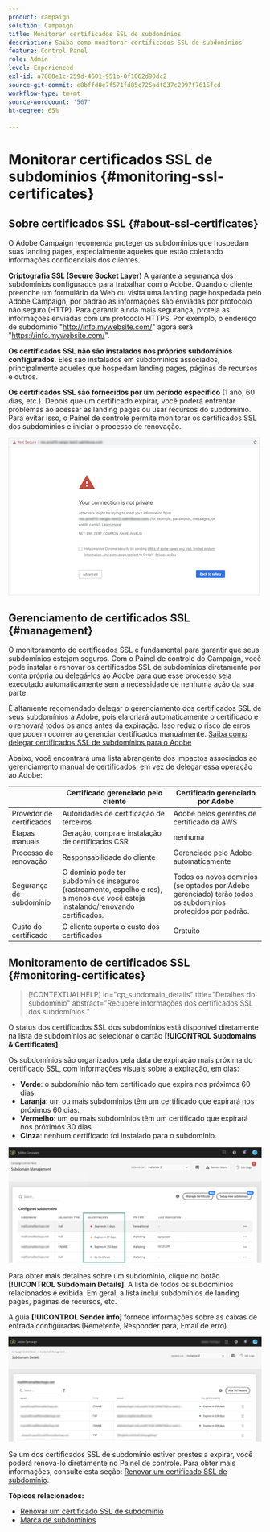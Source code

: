 ```yaml
---
product: campaign
solution: Campaign
title: Monitorar certificados SSL de subdomínios
description: Saiba como monitorar certificados SSL de subdomínios
feature: Control Panel
role: Admin
level: Experienced
exl-id: a7888e1c-259d-4601-951b-0f1062d90dc2
source-git-commit: e8bffd8e7f571fd85c725adf837c2997f7615fcd
workflow-type: tm+mt
source-wordcount: '567'
ht-degree: 65%

---
```


# Monitorar certificados SSL de subdomínios {#monitoring-ssl-certificates}

## Sobre certificados SSL {#about-ssl-certificates}

O Adobe Campaign recomenda proteger os subdomínios que hospedam suas landing pages, especialmente aqueles que estão coletando informações confidenciais dos clientes.

**Criptografia SSL (Secure Socket Layer)** A garante a segurança dos subdomínios configurados para trabalhar com o Adobe. Quando o cliente preenche um formulário da Web ou visita uma landing page hospedada pelo Adobe Campaign, por padrão as informações são enviadas por protocolo não seguro (HTTP). Para garantir ainda mais segurança, proteja as informações enviadas com um protocolo HTTPS. Por exemplo, o endereço de subdomínio &quot;http://info.mywebsite.com/&quot; agora será &quot;https://info.mywebsite.com/&quot;.

**Os certificados SSL não são instalados nos próprios subdomínios configurados**. Eles são instalados em subdomínios associados, principalmente aqueles que hospedam landing pages, páginas de recursos e outros.

**Os certificados SSL são fornecidos por um período específico** (1 ano, 60 dias, etc.). Depois que um certificado expirar, você poderá enfrentar problemas ao acessar as landing pages ou usar recursos do subdomínio. Para evitar isso, o Painel de controle permite monitorar os certificados SSL dos subdomínios e iniciar o processo de renovação.

![](assets/no_certificate.png)

## Gerenciamento de certificados SSL {#management}

O monitoramento de certificados SSL é fundamental para garantir que seus subdomínios estejam seguros. Com o Painel de controle do Campaign, você pode instalar e renovar os certificados SSL de subdomínios diretamente por conta própria ou delegá-los ao Adobe para que esse processo seja executado automaticamente sem a necessidade de nenhuma ação da sua parte.

É altamente recomendado delegar o gerenciamento dos certificados SSL de seus subdomínios à Adobe, pois ela criará automaticamente o certificado e o renovará todos os anos antes da expiração. Isso reduz o risco de erros que podem ocorrer ao gerenciar certificados manualmente. [Saiba como delegar certificados SSL de subdomínios para o Adobe](delegate-ssl.md)

Abaixo, você encontrará uma lista abrangente dos impactos associados ao gerenciamento manual de certificados, em vez de delegar essa operação ao Adobe:

|       | Certificado gerenciado pelo cliente | Certificado gerenciado por Adobe |
|  ---  |  ---  |  ---  |
| Provedor de certificados | Autoridades de certificação de terceiros | Adobe pelos gerentes de certificado da AWS |
| Etapas manuais | Geração, compra e instalação de certificados CSR | nenhuma |
| Processo de renovação | Responsabilidade do cliente | Gerenciado pelo Adobe automaticamente |
| Segurança de subdomínio | O domínio pode ter subdomínios inseguros (rastreamento, espelho e res), a menos que você esteja instalando/renovando certificados. | Todos os novos domínios (se optados por Adobe gerenciado) terão todos os subdomínios protegidos por padrão. |
| Custo do certificado | O cliente suporta o custo dos certificados | Gratuito |

## Monitoramento de certificados SSL {#monitoring-certificates}

>[!CONTEXTUALHELP]
>id="cp_subdomain_details"
>title="Detalhes do subdomínio"
>abstract="Recupere informações dos certificados SSL dos subdomínios."

O status dos certificados SSL dos subdomínios está disponível diretamente na lista de subdomínios ao selecionar o cartão **[!UICONTROL Subdomains & Certificates]**.

Os subdomínios são organizados pela data de expiração mais próxima do certificado SSL, com informações visuais sobre a expiração, em dias:

* **Verde**: o subdomínio não tem certificado que expira nos próximos 60 dias.
* **Laranja**: um ou mais subdomínios têm um certificado que expirará nos próximos 60 dias.
* **Vermelho**: um ou mais subdomínios têm um certificado que expirará nos próximos 30 dias.
* **Cinza**: nenhum certificado foi instalado para o subdomínio.

![](assets/subdomains_list.png)

Para obter mais detalhes sobre um subdomínio, clique no botão **[!UICONTROL Subdomain Details]**.
A lista de todos os subdomínios relacionados é exibida. Em geral, a lista inclui subdomínios de landing pages, páginas de recursos, etc.

A guia **[!UICONTROL Sender info]** fornece informações sobre as caixas de entrada configuradas (Remetente, Responder para, Email de erro).

![](assets/subdomain_details.png)

Se um dos certificados SSL de subdomínio estiver prestes a expirar, você poderá renová-lo diretamente no Painel de controle. Para obter mais informações, consulte esta seção: [Renovar um certificado SSL de subdomínio](../../subdomains-certificates/using/renewing-subdomain-certificate.md).

**Tópicos relacionados:**

* [Renovar um certificado SSL de subdomínio](../../subdomains-certificates/using/renewing-subdomain-certificate.md)
* [Marca de subdomínios](../../subdomains-certificates/using/subdomains-branding.md)

